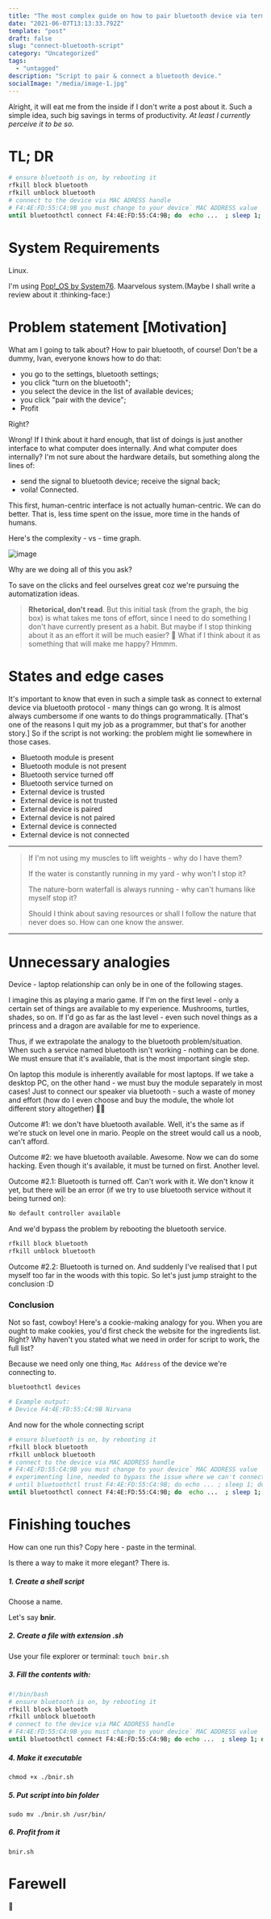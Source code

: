 ```yaml
---
title: "The most complex guide on how to pair bluetooth device via terminal"
date: "2021-06-07T13:13:33.792Z"
template: "post"
draft: false
slug: "connect-bluetooth-script"
category: "Uncategorized"
tags:
  - "untagged"
description: "Script to pair & connect a bluetooth device."
socialImage: "/media/image-1.jpg"
---
```


Alright, it will eat me from the inside if I don't write a post about it. Such a simple idea, such big savings in terms of productivity. *At least I currently perceive it to be so.*

# TL; DR

```sh
# ensure bluetooth is on, by rebooting it
rfkill block bluetooth
rfkill unblock bluetooth
# connect to the device via MAC ADRESS handle
# F4:4E:FD:55:C4:9B you must change to your device` MAC ADDRESS value
until bluetoothctl connect F4:4E:FD:55:C4:9B; do  echo ...  ; sleep 1; done
```

# System Requirements
Linux.

I'm using [Pop!_OS by System76](https://pop.system76.com/). Maarvelous system.(Maybe I shall write a review about it :thinking-face:)

# Problem statement [Motivation]

What am I going to talk about? How to pair bluetooth, of course! Don't be a dummy, Ivan, everyone knows how to do that:
- you go to the settings, bluetooth settings;
- you click "turn on the bluetooth";
- you select the device in the list of available devices;
- you click "pair with the device";
- Profit

Right?

Wrong! If I think about it hard enough, that list of doings is just another interface to what computer does internally. And what computer does internally? I'm not sure about the hardware details, but something along the lines of:

- send the signal to bluetooth device; receive the signal back; 
- voila! Connected.

This first, human-centric interface is not actually human-centric. We can do better. That is, less time spent on the issue, more time in the hands of humans.

Here's the complexity - vs - time graph.

![image](../images/2021-06-07---Graph.drawio.png)

Why are we doing all of this you ask?

To save on the clicks and feel ourselves great coz we're pursuing the automatization ideas.


> **Rhetorical, don't read**.
> But this initial task (from the graph, the big box) is what takes me tons of effort, since I need to do something I don't have currently present as a habit. But maybe if I stop thinking about it as an effort it will be much easier? 🤔 What if I think about it as something that will make me happy? Hmmm.

# States and edge cases

It's important to know that even in such a simple task as connect to external device via bluetooth protocol - many things can go wrong. It is almost always cumbersome if one wants to do things programmatically. [That's one of the reasons I quit my job as a programmer, but that's for another story.] So if the script is not working: the problem might lie somewhere in those cases. 

- Bluetooth module is present
- Bluetooth module is not present
- Bluetooth service turned off
- Bluetooth service turned on
- External device is trusted
- External device is not trusted
- External device is paired
- External device is not paired
- External device is connected
- External device is not connected


--------------------------------------------------------------------------------
> If I'm not using my muscles to lift weights - why do I have them?
> 
> If the water is constantly running in my yard - why won't I stop it?
>
> The nature-born waterfall is always running - why can't humans like myself stop it?
> 
> Should I think about saving resources or shall I follow the nature that never does so. How can one know the answer.
--------------------------------------------------------------------------------

# Unnecessary analogies
Device - laptop relationship can only be in one of the following stages.

I imagine this as playing a mario game.
If I'm on the first level - only a certain set of things are available to my experience. Mushrooms, turtles, shades, so on.
If I'd go as far as the last level - even such novel things as a princess and a dragon are available for me to experience.

Thus, if we extrapolate the analogy to the bluetooth problem/situation.
When such a service named bluetooth isn't working - nothing can be done. We must ensure that it's available, that is the most important single step.

On laptop this module is inherently available for most laptops. If we take a desktop PC, on the other hand - we must buy the module separately in most cases! Just to connect our speaker via bluetooth - such a waste of money and effort (how do I even choose and buy the module, the whole lot different story altogether) 🤦‍♂️ 

Outcome #1: we don't have bluetooth available. Well, it's the same as if we're stuck on level one in mario. People on the street would call us a noob, can't afford.

Outcome #2: we have bluetooth available. Awesome. Now we can do some hacking. Even though it's available, it must be turned on first. Another level.

Outcome #2.1: Bluetooth is turned off. Can't work with it. We don't know it yet, but there will be an error (if we try to use bluetooth service without it being turned on):

```sh
No default controller available
```

And we'd bypass the problem by rebooting the bluetooth service.

```sh
rfkill block bluetooth
rfkill unblock bluetooth
```

Outcome #2.2: Bluetooth is turned on. And suddenly I've realised that I put myself too far in the woods with this topic. So let's just jump straight to the conclusion :D

### Conclusion

Not so fast, cowboy! Here's a cookie-making analogy for you. When you are ought to make cookies, you'd first check the website for the ingredients list. Right? Why haven't you stated what we need in order for script to work, the full list?

Because we need only one thing, `Mac Address` of the device we're connecting to.

```sh
bluetoothctl devices

# Example output:
# Device F4:4E:FD:55:C4:9B Nirvana
```

And now for the whole connecting script

```sh
# ensure bluetooth is on, by rebooting it
rfkill block bluetooth
rfkill unblock bluetooth
# connect to the device via MAC ADDRESS handle
# F4:4E:FD:55:C4:9B you must change to your device` MAC ADDRESS value
# experimenting line, needed to bypass the issue where we can't connect to already trusted device. For the next series. (Commented for now)
# until bluetoothctl trust F4:4E:FD:55:C4:9B; do echo ... ; sleep 1; done
until bluetoothctl connect F4:4E:FD:55:C4:9B; do  echo ...  ; sleep 1; done
```

# Finishing touches

How can one run this? Copy here - paste in the terminal.

Is there a way to make it more elegant? There is. 

##### 1. Create a shell script
Choose a name.

Let's say **bnir**.

##### 2. Create a file with extension .sh
Use your file explorer or terminal:
`touch bnir.sh`

##### 3. Fill the contents with:
```sh
#!/bin/bash
# ensure bluetooth is on, by rebooting it
rfkill block bluetooth
rfkill unblock bluetooth
# connect to the device via MAC ADDRESS handle
# F4:4E:FD:55:C4:9B you must change to your device` MAC ADDRESS value
until bluetoothctl connect F4:4E:FD:55:C4:9B; do echo ...  ; sleep 1; done
```

##### 4. Make it executable
`chmod +x ./bnir.sh`

##### 5. Put script into bin folder
`sudo mv ./bnir.sh /usr/bin/`

##### 6. Profit from it
`bnir.sh`

# Farewell
👋
